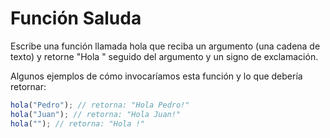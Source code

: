 # Función Saluda

Escribe una función llamada hola que reciba un argumento (una cadena de texto) y retorne "Hola " seguido del argumento y un signo de exclamación.

Algunos ejemplos de cómo invocaríamos esta función y lo que debería retornar:

```javascript
hola("Pedro"); // retorna: "Hola Pedro!"
hola("Juan"); // retorna: "Hola Juan!"
hola(""); // retorna: "Hola !"
```
